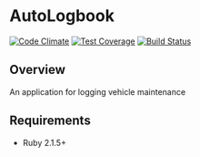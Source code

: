 # AutoLogbook

[![Code Climate](https://codeclimate.com/github/AutoLogbook/autologbook/badges/gpa.svg)](https://codeclimate.com/github/AutoLogbook/autologbook) [![Test Coverage](https://codeclimate.com/github/AutoLogbook/autologbook/badges/coverage.svg)](https://codeclimate.com/github/AutoLogbook/autologbook) [![Build Status](https://travis-ci.org/AutoLogbook/autologbook.svg?branch=develop)](https://travis-ci.org/AutoLogbook/autologbook)

## Overview
An application for logging vehicle maintenance

## Requirements

* Ruby 2.1.5+
